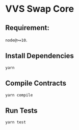 # VVS Swap Core

## Requirement:

`node@>=10`.

## Install Dependencies

`yarn`

## Compile Contracts

`yarn compile`

## Run Tests

`yarn test`
